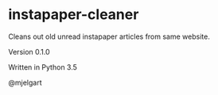 # instapaper-cleaner
Cleans out old unread instapaper articles from same website.

Version 0.1.0

Written in Python 3.5


@mjelgart
